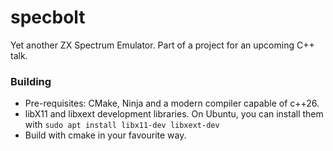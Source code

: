 # specbolt

Yet another ZX Spectrum Emulator. Part of a project for an upcoming C++ talk.

### Building

- Pre-requisites: CMake, Ninja and a modern compiler capable of c++26.
- libX11 and libxext development libraries. On Ubuntu, you can install them with
  `sudo apt install libx11-dev libxext-dev`
- Build with cmake in your favourite way.
